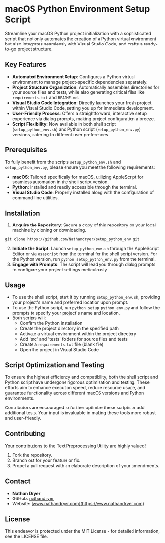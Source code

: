 # macOS Python Environment Setup Script

Streamline your macOS Python project initialization with a sophisticated script that not only automates the creation of a Python virtual environment but also integrates seamlessly with Visual Studio Code, and crafts a ready-to-go project structure.

## Key Features

- **Automated Environment Setup**: Configures a Python virtual environment to manage project-specific dependencies separately.
- **Project Structure Organization**: Automatically assembles directories for your source files and tests, while also generating critical files like `requirements.txt` and `README.md`.
- **Visual Studio Code Integration**: Directly launches your fresh project within Visual Studio Code, setting you up for immediate development.
- **User-Friendly Process**: Offers a straightforward, interactive setup experience via dialog prompts, making project configuration a breeze.
- **Script Flexibility**: Now available in both shell script (`setup_python_env.sh`) and Python script (`setup_python_env.py`) versions, catering to different user preferences.

## Prerequisites

To fully benefit from the scripts `setup_python_env.sh` and `setup_python_env.py`, please ensure you meet the following requirements:

- **macOS**: Tailored specifically for macOS, utilizing AppleScript for seamless automation in the shell script version.
- **Python**: Installed and readily accessible through the terminal.
- **Visual Studio Code**: Properly installed along with the configuration of command-line utilities.

## Installation

1. **Acquire the Repository**: Secure a copy of this repository on your local machine by cloning or downloading.

```git clone https://github.com/Nathandryer/setup_python_env.git```

2. **Initiate the Script**: Launch `setup_python_env.sh` through the AppleScript Editor or via `osascript` from the terminal for the shell script version. For the Python version, run `python setup_python_env.py` from the terminal.
3. **Engage with Prompts**: The script will lead you through dialog prompts to configure your project settings meticulously.

## Usage

- To use the shell script, start it by running `setup_python_env.sh`, providing your project's name and preferred location upon prompt.
- To use the Python script, run `python setup_python_env.py` and follow the prompts to specify your project's name and location.
- Both scripts will:
   - Confirm the Python installation
   - Create the project directory in the specified path
   - Activate a virtual environment within the project directory
   - Add 'src' and 'tests' folders for source files and tests
   - Create a `requirements.txt` file (blank file)
   - Open the project in Visual Studio Code

## Script Optimization and Testing

To ensure the highest efficiency and compatibility, both the shell script and Python script have undergone rigorous optimization and testing. These efforts aim to enhance execution speed, reduce resource usage, and guarantee functionality across different macOS versions and Python environments.

Contributors are encouraged to further optimize these scripts or add additional tests. Your input is invaluable in making these tools more robust and user-friendly.

## Contributing

Your contributions to the Text Preprocessing Utility are highly valued!

1. Fork the repository.
2. Branch out for your feature or fix.
3. Propel a pull request with an elaborate description of your amendments.

## Contact  

- **Nathan Dryer**
- GitHub: [nathandryer](https://github.com/nathandryer)
- Website: [www.nathandryer.com](https://www.nathandryer.com)  

## License

This endeavor is protected under the MIT License - for detailed information, see the LICENSE file.
